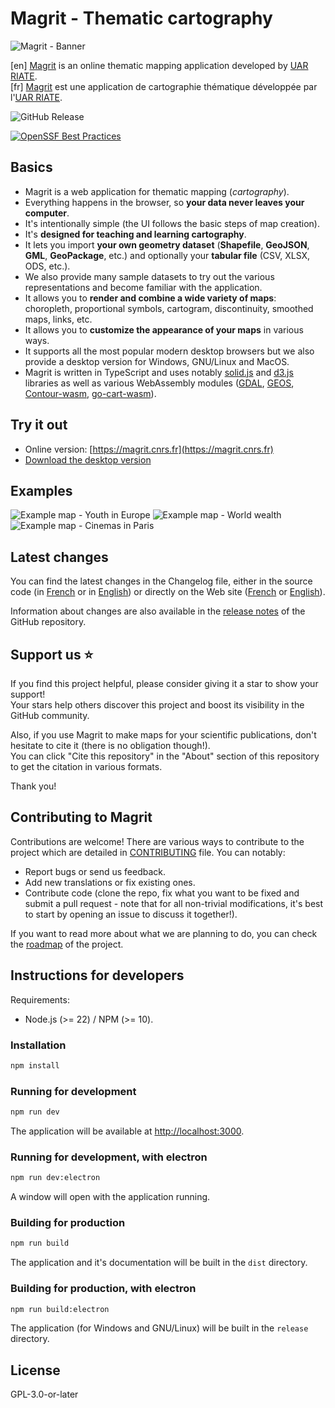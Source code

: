 # Magrit - Thematic cartography

![Magrit - Banner](./src/assets/banner_green.jpg)


[en] [Magrit](https://magrit.cnrs.fr) is an online thematic mapping application developed by [UAR RIATE](https://riate.cnrs.fr/).  
[fr]  [Magrit](https://magrit.cnrs.fr) est une application de cartographie thématique développée par l'[UAR RIATE](https://riate.cnrs.fr/).

![GitHub Release](https://img.shields.io/github/v/release/riatelab/magrit?style=for-the-badge&color=00d1b2)

[![OpenSSF Best Practices](https://www.bestpractices.dev/projects/9208/badge)](https://www.bestpractices.dev/projects/9208)

## Basics

- Magrit is a web application for thematic mapping (*cartography*).
- Everything happens in the browser, so **your data never leaves your computer**.
- It's intentionally simple (the UI follows the basic steps of map creation).
- It's **designed for teaching and learning cartography**.
- It lets you import **your own geometry dataset** (**Shapefile**, **GeoJSON**, **GML**, **GeoPackage**, etc.) and optionally your **tabular file** (CSV, XLSX, ODS, etc.).
- We also provide many sample datasets to try out the various representations and become familiar with the application.
- It allows you to **render and combine a wide variety of maps**: choropleth, proportional symbols, cartogram, discontinuity, smoothed maps, links, etc.
- It allows you to **customize the appearance of your maps** in various ways.
- It supports all the most popular modern desktop browsers but we also provide a desktop version for Windows, GNU/Linux and MacOS.
- Magrit is written in TypeScript and uses notably [solid.js](https://github.com/solidjs/solid) and [d3.js](https://github.com/d3/d3) libraries
  as well as various WebAssembly modules ([GDAL](https://github.com/bugra9/gdal3.js), [GEOS](https://github.com/chrispahm/geos-wasm), [Contour-wasm](https://github.com/mthh/contour-wasm), [go-cart-wasm](https://github.com/riatelab/go-cart-wasm)).

## Try it out

- Online version: [https://magrit.cnrs.fr](https://magrit.cnrs.fr)
- [Download the desktop version](https://magrit.cnrs.fr/download/)

## Examples

![Example map - Youth in Europe](./docs/public/example_map_europe_1.png)
![Example map - World wealth](./docs/public/example_map_world_wealth.png)
![Example map - Cinemas in Paris](./docs/public/example_map_cinema_paris.png)

## Latest changes

You can find the latest changes in the Changelog file, either in the source code (in [French](./docs/changelog.md) or in [English](./docs/en/changelog.md))
or directly on the Web site ([French](https://magrit.cnrs.fr/changelog.html) or [English](https://magrit.cnrs.fr/en/changelog.html)).

Information about changes are also available in the [release notes](https://github.com/riatelab/magrit/releases) of the GitHub repository.

## Support us ⭐️

If you find this project helpful, please consider giving it a star to show your support!  
Your stars help others discover this project and boost its visibility in the GitHub community.

Also, if you use Magrit to make maps for your scientific publications, don't hesitate to cite it (there is no obligation though!).  
You can click "Cite this repository" in the "About" section of this repository to get the citation in various formats.

Thank you!

## Contributing to Magrit

Contributions are welcome! There are various ways to contribute to the project which are detailed in [CONTRIBUTING](CONTRIBUTING.md) file. You can notably:

- Report bugs or send us feedback.
- Add new translations or fix existing ones.
- Contribute code (clone the repo, fix what you want to be fixed and submit a pull request - note that for all non-trivial modifications, it's best to start by opening an issue to discuss it together!).

If you want to read more about what we are planning to do, you can check the [roadmap](ROADMAP.md)
of the project.

## Instructions for developers

Requirements:

- Node.js (>= 22) / NPM (>= 10).

### Installation

```bash
npm install
```

### Running for development

```bash
npm run dev
```

The application will be available at [http://localhost:3000](http://localhost:3000).

### Running for development, with electron

```bash
npm run dev:electron
```

A window will open with the application running.

### Building for production

```bash
npm run build
```

The application and it's documentation will be built in the `dist` directory.

### Building for production, with electron

```bash
npm run build:electron
```

The application (for Windows and GNU/Linux) will be built in the `release` directory.

## License

GPL-3.0-or-later
